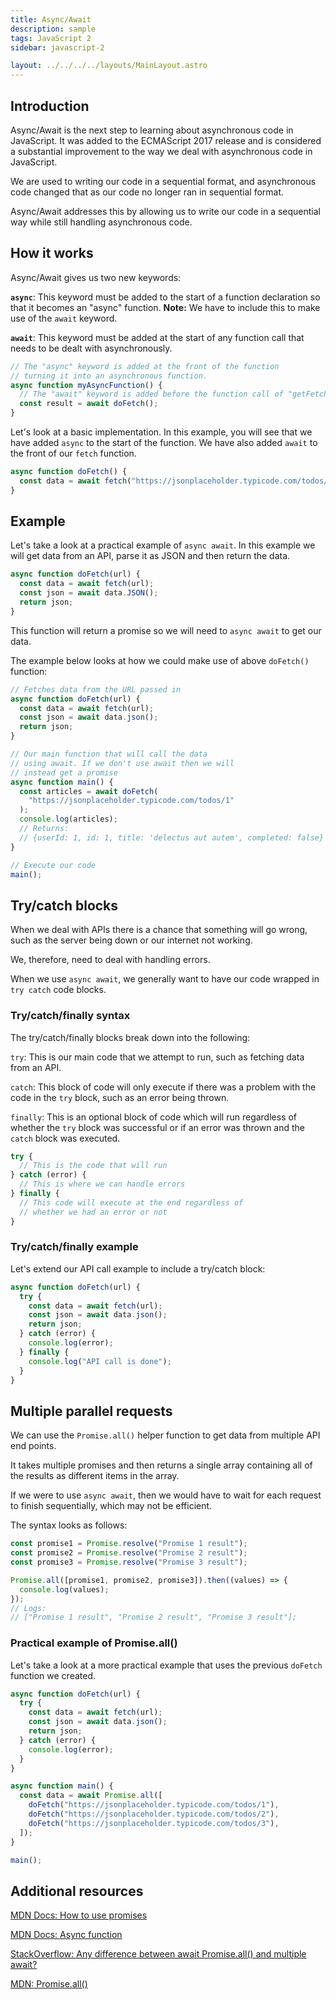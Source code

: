 ```yaml
---
title: Async/Await
description: sample
tags: JavaScript 2
sidebar: javascript-2

layout: ../../../../layouts/MainLayout.astro
---
```


## Introduction

Async/Await is the next step to learning about asynchronous code in JavaScript. It was added to the ECMAScript 2017 release and is considered a substantial improvement to the way we deal with asynchronous code in JavaScript.

We are used to writing our code in a sequential format, and asynchronous code changed that as our code no longer ran in sequential format.

Async/Await addresses this by allowing us to write our code in a sequential way while still handling asynchronous code.

## How it works

Async/Await gives us two new keywords:

**`async`**: This keyword must be added to the start of a function declaration so that it becomes an "async" function.
**Note:** We have to include this to make use of the `await` keyword.

**`await`**: This keyword must be added at the start of any function call that needs to be dealt with asynchronously.

```js
// The "async" keyword is added at the front of the function
// turning it into an asynchronous function.
async function myAsyncFunction() {
  // The "await" keyword is added before the function call of "getFetch()"
  const result = await doFetch();
}
```

Let's look at a basic implementation. In this example, you will see that we have added `async` to the start of the function. We have also added `await` to the front of our `fetch` function.

```js
async function doFetch() {
  const data = await fetch("https://jsonplaceholder.typicode.com/todos/1");
}
```

## Example

Let's take a look at a practical example of `async await`. In this example we will get data from an API, parse it as JSON and then return the data.

```js
async function doFetch(url) {
  const data = await fetch(url);
  const json = await data.JSON();
  return json;
}
```

This function will return a promise so we will need to `async await` to get our data.

The example below looks at how we could make use of above `doFetch()` function:

```js
// Fetches data from the URL passed in
async function doFetch(url) {
  const data = await fetch(url);
  const json = await data.json();
  return json;
}

// Our main function that will call the data
// using await. If we don't use await then we will
// instead get a promise
async function main() {
  const articles = await doFetch(
    "https://jsonplaceholder.typicode.com/todos/1"
  );
  console.log(articles);
  // Returns:
  // {userId: 1, id: 1, title: 'delectus aut autem', completed: false}
}

// Execute our code
main();
```

## Try/catch blocks

When we deal with APIs there is a chance that something will go wrong, such as the server being down or our internet not working.

We, therefore, need to deal with handling errors.

When we use `async await`, we generally want to have our code wrapped in `try catch` code blocks.

### Try/catch/finally syntax

The try/catch/finally blocks break down into the following:

`try`: This is our main code that we attempt to run, such as fetching data from an API.

`catch`: This block of code will only execute if there was a problem with the code in the `try` block, such as an error being thrown.

`finally`: This is an optional block of code which will run regardless of whether the `try` block was successful or if an error was thrown and the `catch` block was executed.

```js
try {
  // This is the code that will run
} catch (error) {
  // This is where we can handle errors
} finally {
  // This code will execute at the end regardless of
  // whether we had an error or not
}
```

### Try/catch/finally example

Let's extend our API call example to include a try/catch block:

```js
async function doFetch(url) {
  try {
    const data = await fetch(url);
    const json = await data.json();
    return json;
  } catch (error) {
    console.log(error);
  } finally {
    console.log("API call is done");
  }
}
```

## Multiple parallel requests

We can use the `Promise.all()` helper function to get data from multiple API end points.

It takes multiple promises and then returns a single array containing all of the results as different items in the array.

If we were to use `async await`, then we would have to wait for each request to finish sequentially, which may not be efficient.

The syntax looks as follows:

```js
const promise1 = Promise.resolve("Promise 1 result");
const promise2 = Promise.resolve("Promise 2 result");
const promise3 = Promise.resolve("Promise 3 result");

Promise.all([promise1, promise2, promise3]).then((values) => {
  console.log(values);
});
// Logs:
// ["Promise 1 result", "Promise 2 result", "Promise 3 result"];
```

### Practical example of Promise.all()

Let's take a look at a more practical example that uses the previous `doFetch` function we created.

```js
async function doFetch(url) {
  try {
    const data = await fetch(url);
    const json = await data.json();
    return json;
  } catch (error) {
    console.log(error);
  }
}

async function main() {
  const data = await Promise.all([
    doFetch("https://jsonplaceholder.typicode.com/todos/1"),
    doFetch("https://jsonplaceholder.typicode.com/todos/2"),
    doFetch("https://jsonplaceholder.typicode.com/todos/3"),
  ]);
}

main();
```

## Additional resources

[MDN Docs: How to use promises](https://developer.mozilla.org/en-US/docs/Learn/JavaScript/Asynchronous/Promises)

[MDN Docs: Async function](https://developer.mozilla.org/en-US/docs/Web/JavaScript/Reference/Statements/async_function)

[StackOverflow: Any difference between await Promise.all() and multiple await?](https://stackoverflow.com/questions/45285129/any-difference-between-await-promise-all-and-multiple-await)

[MDN: Promise.all()](https://developer.mozilla.org/en-US/docs/Web/JavaScript/Reference/Global_Objects/Promise/all)
